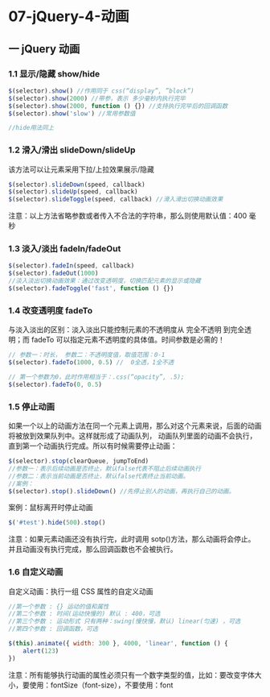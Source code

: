 # 07-jQuery-4-动画

## 一 jQuery 动画

### 1.1 显示/隐藏 show/hide

```js
$(selector).show() //作用同于 css(“display”, ”block”)
$(selector).show(2000) //带参，表示 多少毫秒内执行完毕
$(selector).show(2000, function () {}) //支持执行完毕后的回调函数
$(selector).show('slow') //常用参数值

//hide用法同上
```

### 1.2 滑入/滑出 slideDown/slideUp

该方法可以让元素采用下拉/上拉效果展示/隐藏

```javascript
$(selector).slideDown(speed, callback)
$(selector).slideUp(speed, callback)
$(selector).slideToggle(speed, callback) //滑入滑出切换动画效果
```

注意：以上方法省略参数或者传入不合法的字符串，那么则使用默认值：400 毫秒

### 1.3 淡入/淡出 fadeIn/fadeOut

```javascript
$(selector).fadeIn(speed, callback)
$(selector).fadeOut(1000)
//淡入淡出切换动画效果：通过改变透明度，切换匹配元素的显示或隐藏
$(selector).fadeToggle('fast', function () {})
```

### 1.4 改变透明度 fadeTo

与淡入淡出的区别：淡入淡出只能控制元素的不透明度从 完全不透明 到完全透明；而 fadeTo 可以指定元素不透明度的具体值。时间参数是必需的！

```javascript
// 参数一：时长， 参数二：不透明度值，取值范围：0-1
$(selector).fadeTo(1000, 0.5) //  0全透，1全不透

// 第一个参数为0，此时作用相当于：.css(“opacity”, .5);
$(selector).fadeTo(0, 0.5)
```

### 1.5 停止动画

如果一个以上的动画方法在同一个元素上调用，那么对这个元素来说，后面的动画将被放到效果队列中。这样就形成了动画队列， 动画队列里面的动画不会执行，直到第一个动画执行完成。所以有时候需要停止动画：

```javascript
$(selector).stop(clearQueue, jumpToEnd)
//参数一：表示后续动画是否终止，默认false代表不阻止后续动画执行
//参数二：表示当前动画是否终止，默认false代表终止当前动画。
//案例：
$(selector).stop().slideDown() //先停止别人的动画，再执行自己的动画。
```

案例：鼠标离开时停止动画

```js
$('#test').hide(500).stop()
```

注意：如果元素动画还没有执行完，此时调用 sotp()方法，那么动画将会停止。并且动画没有执行完成，那么回调函数也不会被执行。

### 1.6 自定义动画

自定义动画：执行一组 CSS 属性的自定义动画

```javascript
//第一个参数 : {} 运动的值和属性
//第二个参数 : 时间(运动快慢的) 默认 : 400，可选
//第三个参数 : 运动形式 只有两种：swing(慢快慢，默认) linear(匀速) ，可选
//第四个参数 : 回调函数，可选

$(this).animate({ width: 300 }, 4000, 'linear', function () {
    alert(123)
})
```

注意：所有能够执行动画的属性必须只有一个数字类型的值，比如：要改变字体大小，要使用：fontSize（font-size），不要使用：font
